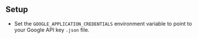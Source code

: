 ## Setup

- Set the `GOOGLE_APPLICATION_CREDENTIALS` environment variable to point to your Google API key `.json` file.
